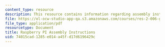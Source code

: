 ```yaml
---
content_type: resource
description: This resource contains information regarding assembly instructions.
file: https://ol-ocw-studio-app-qa.s3.amazonaws.com/courses/res-2-006-girls-who-build-cameras-summer-2016/74015cad1285e014a45fd17d6196429c_MITRES_2_006SUM16_RaspPi.pdf
file_type: application/pdf
resourcetype: Document
title: Raspberry PI Assembly Instructions
uid: 74015cad-1285-e014-a45f-d17d6196429c
---
```

